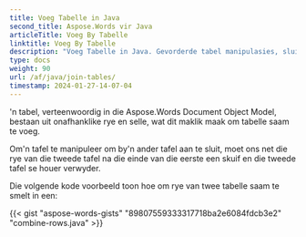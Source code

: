 ```yaml
---
title: Voeg Tabelle in Java
second_title: Aspose.Words vir Java
articleTitle: Voeg By Tabelle
linktitle: Voeg By Tabelle
description: "Voeg Tabelle in Java. Gevorderde tabel manipulasies, sluit en verdeel met behulp van Java."
type: docs
weight: 90
url: /af/java/join-tables/
timestamp: 2024-01-27-14-07-04
---
```


'n tabel, verteenwoordig in die Aspose.Words Document Object Model, bestaan uit onafhanklike rye en selle, wat dit maklik maak om tabelle saam te voeg.

Om'n tafel te manipuleer om by'n ander tafel aan te sluit, moet ons net die rye van die tweede tafel na die einde van die eerste een skuif en die tweede tafel se houer verwyder.

Die volgende kode voorbeeld toon hoe om rye van twee tabelle saam te smelt in een:

{{< gist "aspose-words-gists" "89807559333317718ba2e6084fdcb3e2" "combine-rows.java" >}}

